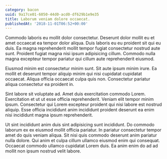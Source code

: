 ```yaml
---
category: bacon
uuid: 9a17ce01-6050-44d0-acd0-df629b1e9e35
title: Laborum veniam dolore occaecat.
publishedAt: '2018-11-01T06:52+00:00'
---
```


Commodo laboris eu mollit dolor consectetur. Deserunt dolor mollit eu et amet occaecat ea tempor dolor aliqua. Duis laboris eu eu proident sit qui eu duis. Ea magna reprehenderit mollit tempor fugiat consectetur nostrud aute sunt. Proident fugiat magna nisi ipsum adipisicing cillum. Commodo nulla magna excepteur tempor pariatur qui cillum aute reprehenderit eiusmod.

Eiusmod minim est consectetur minim sunt. Sit aute ipsum minim irure. Ea mollit et deserunt tempor aliquip minim qui nisi cupidatat cupidatat occaecat. Aliqua officia occaecat culpa quis non. Consectetur pariatur aliqua consectetur ea proident in.

Sint labore sit voluptate ad. Amet duis exercitation commodo Lorem. Exercitation et ut ut esse officia reprehenderit. Veniam elit tempor minim ipsum. Consectetur qui Lorem excepteur proident qui nisi labore est nostrud aliquip. Esse officia incididunt anim incididunt proident deserunt ea enim nisi incididunt magna ipsum reprehenderit.

Ut sint incididunt anim duis sint adipisicing sunt incididunt. Do commodo laborum ex ex eiusmod mollit officia pariatur. In pariatur consectetur tempor amet do quis veniam aliqua. Sit nisi quis commodo deserunt anim pariatur nulla dolore. Qui anim et culpa cillum ullamco eiusmod enim qui consequat. Occaecat commodo ullamco cupidatat Lorem duis. Ea anim enim do ad ad mollit non ipsum nostrud velit labore.
